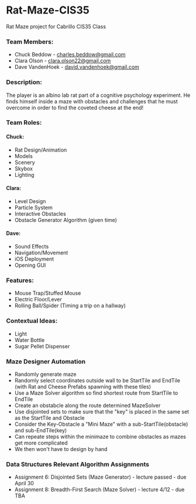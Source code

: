 # Rat-Maze-CIS35
Rat Maze project for Cabrillo CIS35 Class

### Team Members:
* Chuck Beddow - charles.beddow@gmail.com
* Clara Olson - clara.olson22@gmail.com
* Dave VandenHoek - david.vandenhoek@gmail.com

### Description:
The player is an albino lab rat part of a cognitive psychology experiment. He finds himself inside a maze with obstacles and challenges that he must overcome in order to find the coveted cheese at the end!

### Team Roles:
#### Chuck:
* Rat Design/Animation
* Models
* Scenery
* Skybox
* Lighting 

#### Clara: 
* Level Design
* Particle System
* Interactive Obstacles
* Obstacle Generator Algorithm (given time)

#### Dave:
* Sound Effects
* Navigation/Movement
* iOS Deployment
* Opening GUI

### Features:
* Mouse Trap/Stuffed Mouse
* Electric Floor/Lever
* Rolling Ball/Spider (Timing a trip on a hallway)

### Contextual Ideas:
* Light
* Water Bottle
* Sugar Pellet Dispenser

### Maze Designer Automation
* Randomly generate maze
* Randomly select coordinates outside wall to be StartTile and EndTile (with Rat and Cheese Prefabs spawning with these tiles)
* Use a Maze Solver algorithm so find shortest route from StartTile to EndTile
* Create an obstabcle along the route determined MazeSolver
* Use disjointed sets to make sure that the "key" is placed in the same set as the StartTile and Obstacle
* Consider the Key-Obstacle a "Mini Maze" with a sub-StartTile(obstacle) and sub-EndTile(key)
* Can repeate steps within the minimaze to combine obstacles as mazes get more complicated
* We then won't have to design by hand

### Data Structures Relevant Algorithm Assignments
* Assignment 6: Disjointed Sets (Maze Generator) - lecture passed - due April 30
* Assignment 8: Breadth-First Search (Maze Solver) - lecture 4/12 - due TBA
